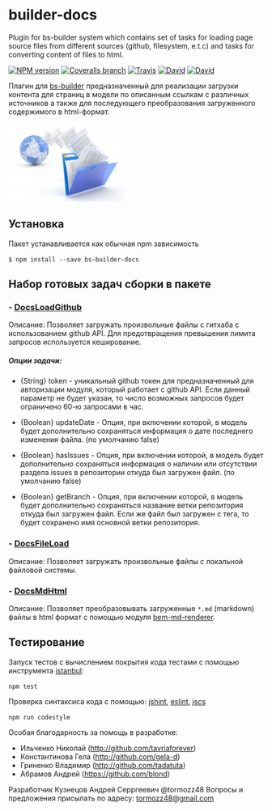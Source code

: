 # builder-docs
Plugin for bs-builder system which contains set of tasks for loading page source files
from different sources (github, filesystem, e.t.c) and tasks for converting content of files to html.

[![NPM version](http://img.shields.io/npm/v/builder-docs.svg?style=flat)](http://www.npmjs.org/package/builder-docs)
[![Coveralls branch](https://img.shields.io/coveralls/bem-site/builder-docs/master.svg)](https://coveralls.io/r/bem-site/builder-docs?branch=master)
[![Travis](https://img.shields.io/travis/bem-site/builder-docs.svg)](https://travis-ci.org/bem-site/builder-docs)
[![David](https://img.shields.io/david/bem-site/builder-docs.svg)](https://david-dm.org/bem-site/builder-docs)
[![David](https://img.shields.io/david/dev/bem-site/builder-docs.svg)](https://david-dm.org/bem-site/builder-docs#info=devDependencies)

Плагин для [bs-builder](https://www.npmjs.com/package/bs-builder-core) предназначенный для реализации загрузки 
контента для страниц в модели по описанным ссылкам с различных источников а также для последующего 
преобразования загруженного содержимого в html-формат.

![GitHub Logo](./logo.jpg)

## Установка

Пакет устанавливается как обычная npm зависимость
```
$ npm install --save bs-builder-docs
```

## Набор готовых задач сборки в пакете

### - [DocsLoadGithub](./src/tasks/docs-gh-load.es6)

Описание: Позволяет загружать произвольные файлы с гитхаба с использованием github API.
Для предотвращения превышения лимита запросов используется кеширование.

##### Опции задачи:
* {String} token - уникальный github токен для предназначенный для авторизации модуля, который 
работает с github API. Если данный параметр не будет указан, то число возможных запросов 
будет ограничено 60-ю запросами в час.

* {Boolean} updateDate - Опция, при включении которой, в модель будет дополнительно сохраняться 
информация о дате последнего изменения файла. (по умолчанию false)

* {Boolean} hasIssues - Опция, при включении которой, в модель будет дополнительно сохраняться
информация о наличии или отсутствии раздела issues в репозитории откуда был загружен файл. (по умолчанию false)

* {Boolean} getBranch - Опция, при включении которой, в модель будет дополнительно сохраняться
название ветки репозитория откуда был загружен файл. Если же файл был загружен с тега, то будет
сохранено имя основной ветки репозитория.

### - [DocsFileLoad](./src/tasks/docs-file-load.es6)

Описание: Позволяет загружать произвольные файлы с локальной файловой системы.

### - [DocsMdHtml](./src/tasks/docs-md-html.es6)

Описание: Позволяет преобразовывать загруженные `*.md` (markdown) файлы в html формат с помощью
модуля [bem-md-renderer](https://www.npmjs.com/package/bem-md-renderer).

## Тестирование

Запуск тестов с вычислением покрытия кода тестами с помощью инструмента [istanbul](https://www.npmjs.com/package/istanbul):
```
npm test
```

Проверка синтаксиса кода с помощью: 
[jshint](https://www.npmjs.com/package/jshint),
[eslint](https://www.npmjs.com/package/eslint),
[jscs](https://www.npmjs.com/package/jscs)

```
npm run codestyle
```

Особая благодарность за помощь в разработке:

* Ильченко Николай (http://github.com/tavriaforever)
* Константинова Гела (http://github.com/gela-d)
* Гриненко Владимир (http://github.com/tadatuta)
* Абрамов Андрей (https://github.com/blond)

Разработчик Кузнецов Андрей Серргеевич @tormozz48
Вопросы и предложения присылать по адресу: tormozz48@gmail.com
